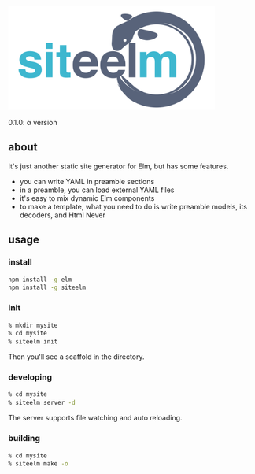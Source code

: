 <img src='res/img/siteelm.svg' width='420' alt='siteelm'>

0.1.0: α version

## about
It's just another static site generator for Elm, but has some features.

- you can write YAML in preamble sections 
- in a preamble, you can load external YAML files
- it's easy to mix dynamic Elm components
- to make a template, what you need to do is write preamble models, its decoders, and Html Never

## usage
### install
```sh
npm install -g elm
npm install -g siteelm
```

### init
```sh
% mkdir mysite
% cd mysite
% siteelm init
```
Then you'll see a scaffold in the directory.


### developing
```sh
% cd mysite
% siteelm server -d
```
The server supports file watching and auto reloading.

### building
```sh
% cd mysite
% siteelm make -o
```
